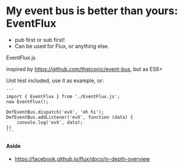 
# My event bus is better than yours: EventFlux

- pub first or sub first!
- Can be used for Flux, or anything else.

EventFlux.js

inspired by https://github.com/theiconic/event-bus, but as ES6+

Unit test included, use it as example, or:

    ```
    import { EventFlux } from './EventFlux.js';
    new EventFlux();

    DefEventBus.dispatch('evX', 'oh hi');
    DefEventBus.addListener('evX', function (data) {
        console.log('evX', data);
    })
    ```


#### Aside

- https://facebook.github.io/flux/docs/in-depth-overview
